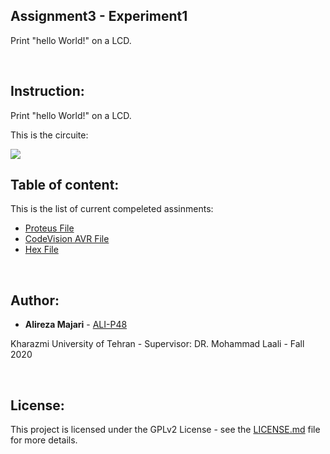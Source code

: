 ## Assignment3 - Experiment1
Print "hello World!" on a LCD.

‌
## Instruction:
Print "hello World!" on a LCD.

This is the circuite:

![](https://github.com/ALI-P48/MicroprocessorLab/blob/main/Assignment3-LCDs/Experiment1/Pictures/Circuit_On.jpg)



## Table of content:

This is the list of current compeleted assinments:
* [Proteus File](https://github.com/ALI-P48/MicroprocessorLab/blob/main/Assignment3-LCDs/Experiment1/Proteus/LCDsExp1.pdsprj)
* [CodeVision AVR File](https://github.com/ALI-P48/MicroprocessorLab/blob/main/Assignment3-LCDs/Experiment1/AVR/LCDsExp1.prj) 
* [Hex File](https://github.com/ALI-P48/MicroprocessorLab/blob/main/Assignment3-LCDs/Experiment1/AVR/Debug/Exe/LCDsExp1.hex) 


‌
## Author:

* **Alireza Majari** - [ALI-P48](https://github.com/ALI-P48)

Kharazmi University of Tehran - Supervisor: DR. Mohammad Laali - Fall 2020


‌
## License:

This project is licensed under the GPLv2 License - see the [LICENSE.md](https://github.com/ALI-P48/MicroprocessorLab/blob/main/LICENSE) file for more details.

